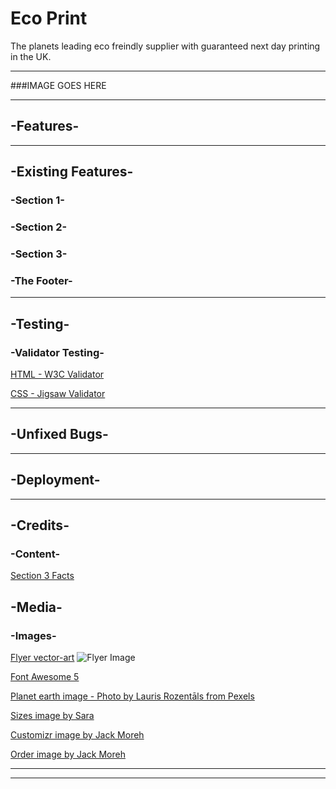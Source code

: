 # Eco Print
The planets leading eco freindly supplier with guaranteed next day printing in the UK.

---------------------------------------------------------------------------------------------------------------------

###IMAGE GOES HERE


---------------------------------------------------------------------------------------------------------------------

## -Features-


---------------------------------------------------------------------------------------------------------------------

## -Existing Features-

### -Section 1-

### -Section 2-

### -Section 3-

### -The Footer-

---------------------------------------------------------------------------------------------------------------------

## -Testing-

### -Validator Testing-

[HTML - W3C Validator](https://validator.w3.org/)

[CSS - Jigsaw Validator](https://jigsaw.w3.org/css-validator/)

---------------------------------------------------------------------------------------------------------------------

## -Unfixed Bugs-



---------------------------------------------------------------------------------------------------------------------

## -Deployment-



---------------------------------------------------------------------------------------------------------------------

## -Credits-

### -Content-

[Section 3 Facts](https://www.shredit.co.uk/en-gb/blog/sustainability/how-does-recycling-paper-help-the-environment#:~:text=Recycling%20paper%20helps%20to%20reduce,smog%20(and%20ill%20health).)



## -Media-

### -Images-

[Flyer vector-art](https://www.vecteezy.com/vector-art/1893315-creative-modern-business-marketing-advertising-flyer)
![Flyer Image](https://github.com/TechCentreUK/Printing-Company/blob/master/assets/images/flyer.svg)

[Font Awesome 5](https://fontawesome.com/icons/leaf?style=solid)

[Planet earth image - Photo by Lauris Rozentāls from Pexels](https://www.pexels.com/photo/planet-earth-first-poster-on-a-concrete-post-3302183/)

[Sizes image by Sara](https://www.stockvault.net/photo/276288/set-of-outlined-notes)

[Customizr image by Jack Moreh](https://www.stockvault.net/photo/178241/person-studying-and-learning-knowledge-concept)

[Order image by Jack Moreh](https://www.stockvault.net/photo/215072/fast-growing-business-with-rocket-and-computer-project-start-up#)


---------------------------------------------------------------------------------------------------------------------




---------------------------------------------------------------------------------------------------------------------


